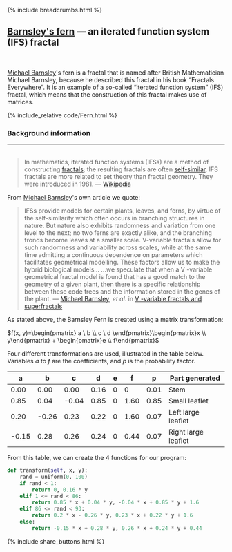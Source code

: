 {% include breadcrumbs.html %}

## [Barnsley&apos;s fern](https://rosettacode.org/wiki/Barnsley_fern) &mdash; an iterated function system (IFS) fractal
<div class="header_line"><br/></div>

[Michael Barnsley](https://en.wikipedia.org/wiki/Michael_Barnsley)&apos;s fern 
is a fractal that is named after British Mathematician Michael Barnsley, 
because he described this fractal in his book “Fractals Everywhere”. 
It is an example of a so-called “iterated function system” (IFS) fractal, which means
that the construction of this fractal makes use of matrices.

{% include_relative code/Fern.html %}

<p style="clear: both;"></p>

### Background information
<div style="border-top: 1px solid #999999"><br/></div>

<blockquote>
In mathematics, iterated function systems (IFSs) are a method of constructing 
<a href="https://en.wikipedia.org/wiki/Fractal">fractals</a>; 
the resulting fractals are often <a href="https://en.wikipedia.org/wiki/Self-similar">self-similar</a>. 
IFS fractals are more related to set theory 
than fractal geometry. They were introduced in 1981. &mdash;
<a href="https://en.wikipedia.org/wiki/Iterated_function_system">Wikipedia</a>
</blockquote>

From [Michael Barnsley](https://en.wikipedia.org/wiki/Michael_Barnsley)&apos;s own article we quote:

<blockquote>
IFSs provide models for certain plants, leaves, and ferns, by virtue of the self-similarity which often occurs 
in branching structures in nature. But nature also exhibits randomness and variation from one level to the next; 
no two ferns are exactly alike, and the branching fronds become leaves at a smaller scale. 
V-variable fractals allow for such randomness and variability across scales, while at the same time 
admitting a continuous dependence on parameters which facilitates geometrical modelling. 
These factors allow us to make the hybrid biological models... ...we speculate that when a V -variable 
geometrical fractal model is found that has a good match to the geometry of a given plant, 
then there is a specific relationship between these code trees and the information 
stored in the genes of the plant. &mdash; 
<a href="https://en.wikipedia.org/wiki/Michael_Barnsley">Michael Barnsley</a>, <i>et al.</i> in
<a href="https://maths-people.anu.edu.au/~barnsley/pdfs/V-var_super_fractals.pdf">V -variable fractals and superfractals</a>
</blockquote>

<p style="clear: both;"></p>

As stated above, the Barnsley Fern is created using a matrix transformation:

$f(x, y)=\begin{pmatrix} a \ b \\ c \ d \end{pmatrix}\begin{pmatrix}x \\ y\end{pmatrix} + \begin{pmatrix}e \\ f\end{pmatrix}$

Four different transformations are used, illustrated in the table below. 
Variables $a$ to $f$ are the coefficients, 
and $p$ is the probability factor.

| a     | b     | c     |   d  |  e   | f    | p    | Part generated       | 
|-------|-------|-------|------|------|------|------|----------------------|
|  0.00 | 0.00  | 0.00  | 0.16 |  0   | 0    | 0.01 | Stem                 |
| 0.85  | 0.04  | -0.04 | 0.85 |   0  | 1.60 | 0.85 | Small leaflet        |
| 0.20  | -0.26 | 0.23  | 0.22 |  0   | 1.60 | 0.07 | Left large leaflet   | 
| -0.15 | 0.28  | 0.26  | 0.24 |  0   | 0.44 | 0.07 | Right large leaflet  |


From this table, we can create the 4 functions for our program:

```python
def transform(self, x, y):
    rand = uniform(0, 100)
    if rand < 1:
        return 0, 0.16 * y
    elif 1 <= rand < 86:
        return 0.85 * x + 0.04 * y, -0.04 * x + 0.85 * y + 1.6
    elif 86 <= rand < 93:
        return 0.2 * x - 0.26 * y, 0.23 * x + 0.22 * y + 1.6
    else:
        return -0.15 * x + 0.28 * y, 0.26 * x + 0.24 * y + 0.44
```

<p style="clear: both;"></p>

{% include share_buttons.html %}